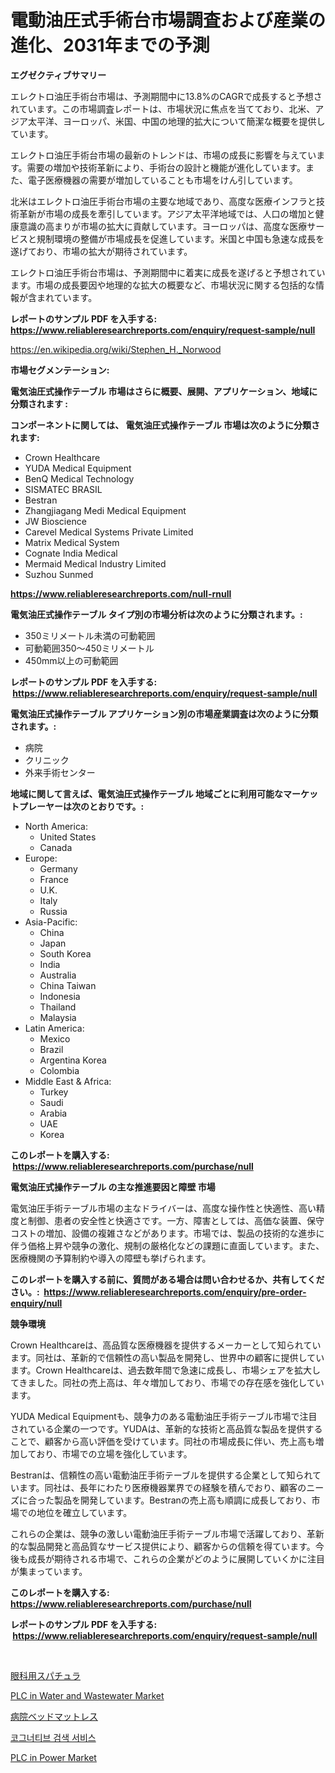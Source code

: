 <p><h1>電動油圧式手術台市場調査および産業の進化、2031年までの予測</h1></p><p><strong>エグゼクティブサマリー</strong></p>
<p><p>エレクトロ油圧手術台市場は、予測期間中に13.8%のCAGRで成長すると予想されています。この市場調査レポートは、市場状況に焦点を当てており、北米、アジア太平洋、ヨーロッパ、米国、中国の地理的拡大について簡潔な概要を提供しています。</p><p>エレクトロ油圧手術台市場の最新のトレンドは、市場の成長に影響を与えています。需要の増加や技術革新により、手術台の設計と機能が進化しています。また、電子医療機器の需要が増加していることも市場をけん引しています。</p><p>北米はエレクトロ油圧手術台市場の主要な地域であり、高度な医療インフラと技術革新が市場の成長を牽引しています。アジア太平洋地域では、人口の増加と健康意識の高まりが市場の拡大に貢献しています。ヨーロッパは、高度な医療サービスと規制環境の整備が市場成長を促進しています。米国と中国も急速な成長を遂げており、市場の拡大が期待されています。</p><p>エレクトロ油圧手術台市場は、予測期間中に着実に成長を遂げると予想されています。市場の成長要因や地理的な拡大の概要など、市場状況に関する包括的な情報が含まれています。</p></p>
<p><strong>レポートのサンプル PDF を入手する: <a href="https://www.reliableresearchreports.com/enquiry/request-sample/null">https://www.reliableresearchreports.com/enquiry/request-sample/null</a></strong></p>
<p><a href="https://en.wikipedia.org/wiki/Stephen_H._Norwood">https://en.wikipedia.org/wiki/Stephen_H._Norwood</a></p>
<p><strong>市場セグメンテーション:</strong></p>
<p><strong> 電気油圧式操作テーブル 市場はさらに概要、展開、アプリケーション、地域に分類されます :</strong></p>
<p><strong>コンポーネントに関しては、 電気油圧式操作テーブル 市場は次のように分類されます: &nbsp;</strong></p>
<p><ul><li>Crown Healthcare</li><li>YUDA Medical Equipment</li><li>BenQ Medical Technology</li><li>SISMATEC BRASIL</li><li>Bestran</li><li>Zhangjiagang Medi Medical Equipment</li><li>JW Bioscience</li><li>Carevel Medical Systems Private Limited</li><li>Matrix Medical System</li><li>Cognate India Medical</li><li>Mermaid Medical Industry Limited</li><li>Suzhou Sunmed</li></ul></p>
<p><strong><a href="https://www.reliableresearchreports.com/null-rnull">https://www.reliableresearchreports.com/null-rnull</a></strong></p>
<p><strong> 電気油圧式操作テーブル タイプ別の市場分析は次のように分類されます。:</strong></p>
<p><ul><li>350ミリメートル未満の可動範囲</li><li>可動範囲350〜450ミリメートル</li><li>450mm以上の可動範囲</li></ul></p>
<p><strong>レポートのサンプル PDF を入手する: &nbsp;<a href="https://www.reliableresearchreports.com/enquiry/request-sample/null">https://www.reliableresearchreports.com/enquiry/request-sample/null</a></strong></p>
<p><strong> 電気油圧式操作テーブル アプリケーション別の市場産業調査は次のように分類されます。:</strong></p>
<p><ul><li>病院</li><li>クリニック</li><li>外来手術センター</li></ul></p>
<p><strong>地域に関して言えば、電気油圧式操作テーブル 地域ごとに利用可能なマーケットプレーヤーは次のとおりです。:</strong></p>
<p><ul>
    <li>
        North America:
        <ul>
            <li>United States</li>
            <li>Canada</li>
        </ul>
    </li>
    <li>
        Europe:
        <ul>
            <li>Germany</li>
            <li>France</li>
            <li>U.K.</li>
            <li>Italy</li>
            <li>Russia</li>
        </ul>
    </li>
    <li>
        Asia-Pacific:
        <ul>
            <li>China</li>
            <li>Japan</li>
            <li>South Korea</li>
            <li>India</li>
            <li>Australia</li>
            <li>China Taiwan</li>
            <li>Indonesia</li>
            <li>Thailand</li>
            <li>Malaysia</li>
        </ul>
    </li>
    <li>
        Latin America:
        <ul>
            <li>Mexico</li>
            <li>Brazil</li>
            <li>Argentina Korea</li>
            <li>Colombia</li>
        </ul>
    </li>
    <li>
        Middle East & Africa:
        <ul>
            <li>Turkey</li>
            <li>Saudi</li>
            <li>Arabia</li>
            <li>UAE</li>
            <li>Korea</li>
        </ul>
    </li>
    </ul></p>
<p><strong>このレポートを購入する: &nbsp;<a href="https://www.reliableresearchreports.com/purchase/null">https://www.reliableresearchreports.com/purchase/null</a></strong></p>
<p><strong>電気油圧式操作テーブル の主な推進要因と障壁 市場</strong></p>
<p><p>電気油圧手術テーブル市場の主なドライバーは、高度な操作性と快適性、高い精度と制御、患者の安全性と快適さです。一方、障害としては、高価な装置、保守コストの増加、設備の複雑さなどがあります。市場では、製品の技術的な進歩に伴う価格上昇や競争の激化、規制の厳格化などの課題に直面しています。また、医療機関の予算制約や導入の障壁も挙げられます。</p></p>
<p><strong>このレポートを購入する前に、質問がある場合は問い合わせるか、共有してください。:&nbsp; <a href="https://www.reliableresearchreports.com/enquiry/pre-order-enquiry/null">https://www.reliableresearchreports.com/enquiry/pre-order-enquiry/null</a></strong></p>
<p><strong>競争環境</strong></p>
<p><p>Crown Healthcareは、高品質な医療機器を提供するメーカーとして知られています。同社は、革新的で信頼性の高い製品を開発し、世界中の顧客に提供しています。Crown Healthcareは、過去数年間で急速に成長し、市場シェアを拡大してきました。同社の売上高は、年々増加しており、市場での存在感を強化しています。</p><p>YUDA Medical Equipmentも、競争力のある電動油圧手術テーブル市場で注目されている企業の一つです。YUDAは、革新的な技術と高品質な製品を提供することで、顧客から高い評価を受けています。同社の市場成長に伴い、売上高も増加しており、市場での立場を強化しています。</p><p>Bestranは、信頼性の高い電動油圧手術テーブルを提供する企業として知られています。同社は、長年にわたり医療機器業界での経験を積んでおり、顧客のニーズに合った製品を開発しています。Bestranの売上高も順調に成長しており、市場での地位を確立しています。</p><p>これらの企業は、競争の激しい電動油圧手術テーブル市場で活躍しており、革新的な製品開発と高品質なサービス提供により、顧客からの信頼を得ています。今後も成長が期待される市場で、これらの企業がどのように展開していくかに注目が集まっています。</p></p>
<p><strong>このレポートを購入する: &nbsp; <a href="https://www.reliableresearchreports.com/purchase/null">https://www.reliableresearchreports.com/purchase/null</a></strong></p>
<p><strong>レポートのサンプル PDF を入手する: &nbsp;<a href="https://www.reliableresearchreports.com/enquiry/request-sample/null">https://www.reliableresearchreports.com/enquiry/request-sample/null</a></strong><strong></strong></p>
<p>&nbsp;</p>
<p><p><a href="https://github.com/RandallRunte2023/Market-Research-Report-List-2/blob/main/6086194125410.md">眼科用スパチュラ</a></p><p><a href="https://github.com/ChiragRp1/Market-Research-Report-List-5/blob/main/plc-in-water-and-wastewater-market.md">PLC in Water and Wastewater Market</a></p><p><a href="https://github.com/DanykaKilback/Market-Research-Report-List-2/blob/main/4059095125411.md">病院ベッドマットレス</a></p><p><a href="https://github.com/LuckeyCorbin/Market-Research-Report-List-1/blob/main/7299664127358.md">코그너티브 검색 서비스</a></p><p><a href="https://github.com/amayrani15moore/Market-Research-Report-List-1/blob/main/plc-in-power-market.md">PLC in Power Market</a></p></p>
